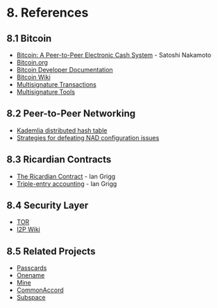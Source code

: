 # 8. References

## 8.1 Bitcoin

+ [Bitcoin: A Peer-to-Peer Electronic Cash System](https://bitcoin.org/bitcoin.pdf) - Satoshi Nakamoto
+ [Bitcoin.org](https://Bitcoin.org)
+ [Bitcoin Developer Documentation](https://bitcoin.org/en/developer-documentation)
+ [Bitcoin Wiki](https://en.bitcoin.it/wiki/Multisignature)
+ [Multisignature Transactions](https://en.bitcoin.it/wiki/Multisignature)
+ [Multisignature Tools](https://coinb.in/multisig)

## 8.2 Peer-to-Peer Networking

+ [Kademlia distributed hash table](https://en.wikipedia.org/wiki/Kademlia)
+ [Strategies for defeating NAD configuration issues](https://gist.github.com/gubatron/422d8377d263f50de0a6)

## 8.3 Ricardian Contracts

+ [The Ricardian Contract](http://iang.org/papers/ricardian_contract.html) - Ian Grigg
+ [Triple-entry accounting](http://iang.org/papers/triple_entry.html) - Ian Grigg

## 8.4 Security Layer

+ [TOR](https://www.torproject.org/)
+ [I2P Wiki](https://en.wikipedia.org/wiki/I2P)

## 8.5 Related Projects

+ [Passcards](http://blog.onename.com/passcards/)
+ [Onename](https://onename.com)
+ [Mine](https://mine.nyc)
+ [CommonAccord](http://www.commonaccord.org/)
+ [Subspace](https://medium.com/@chrispacia/subspace-73059a1cff71)

